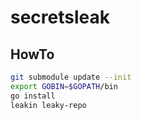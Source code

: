 # secretsleak

## HowTo
```bash
git submodule update --init
export GOBIN=$GOPATH/bin
go install
leakin leaky-repo
```